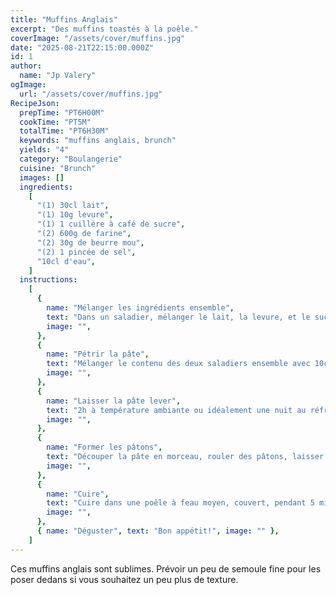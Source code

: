 ```yaml
---
title: "Muffins Anglais"
excerpt: "Des muffins toastés à la poêle."
coverImage: "/assets/cover/muffins.jpg"
date: "2025-08-21T22:15:00.000Z"
id: 1
author:
  name: "Jp Valery"
ogImage:
  url: "/assets/cover/muffins.jpg"
RecipeJson:
  prepTime: "PT6H00M"
  cookTime: "PT5M"
  totalTime: "PT6H30M"
  keywords: "muffins anglais, brunch"
  yields: "4"
  category: "Boulangerie"
  cuisine: "Brunch"
  images: []
  ingredients:
    [
      "(1) 30cl lait",
      "(1) 10g levure",
      "(1) 1 cuillère à café de sucre",
      "(2) 600g de farine",
      "(2) 30g de beurre mou",
      "(2) 1 pincée de sel",
      "10cl d'eau",
    ]
  instructions:
    [
      {
        name: "Mélanger les ingrédients ensemble",
        text: "Dans un saladier, mélanger le lait, la levure, et le sucre. Dans un autre saladier, la farine, le beurre, et le sel",
        image: "",
      },
      {
        name: "Pétrir la pâte",
        text: "Mélanger le contenu des deux saladiers ensemble avec 10cl d'eau",
        image: "",
      },
      {
        name: "Laisser la pâte lever",
        text: "2h à température ambiante ou idéalement une nuit au réfrigérateur",
        image: "",
      },
      {
        name: "Former les pâtons",
        text: "Découper la pâte en morceau, rouler des pâtons, laisser lever 2 heures à nouveau",
        image: "",
      },
      {
        name: "Cuire",
        text: "Cuire dans une poêle à feau moyen, couvert, pendant 5 minutes. Retourner à mi-cuisson",
        image: "",
      },
      { name: "Déguster", text: "Bon appétit!", image: "" },
    ]
---
```


Ces muffins anglais sont sublimes. Prévoir un peu de semoule fine pour les poser dedans si vous souhaitez un peu plus de texture.
